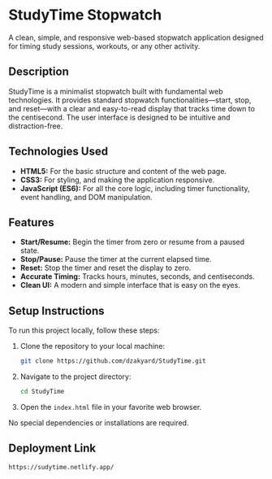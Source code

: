 # StudyTime Stopwatch

A clean, simple, and responsive web-based stopwatch application designed for timing study sessions, workouts, or any other activity.

## Description

StudyTime is a minimalist stopwatch built with fundamental web technologies. It provides standard stopwatch functionalities—start, stop, and reset—with a clear and easy-to-read display that tracks time down to the centisecond. The user interface is designed to be intuitive and distraction-free.

## Technologies Used

* **HTML5:** For the basic structure and content of the web page.
* **CSS3:** For styling, and making the application responsive.
* **JavaScript (ES6):** For all the core logic, including timer functionality, event handling, and DOM manipulation.

## Features

* **Start/Resume:** Begin the timer from zero or resume from a paused state.
* **Stop/Pause:** Pause the timer at the current elapsed time.
* **Reset:** Stop the timer and reset the display to zero.
* **Accurate Timing:** Tracks hours, minutes, seconds, and centiseconds.
* **Clean UI:** A modern and simple interface that is easy on the eyes.

## Setup Instructions

To run this project locally, follow these steps:

1.  Clone the repository to your local machine:
    ```bash
    git clone https://github.com/dzakyard/StudyTime.git
    ```
2.  Navigate to the project directory:
    ```bash
    cd StudyTime
    ```
3.  Open the `index.html` file in your favorite web browser.

No special dependencies or installations are required.

## Deployment Link

```bash
https://sudytime.netlify.app/
```
